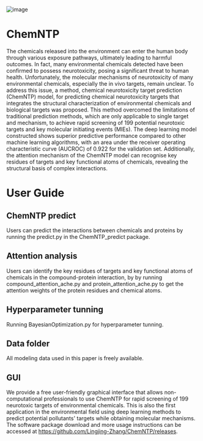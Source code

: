 ![image](https://github.com/Lingjing-Zhang/ChemNTP/assets/150929272/22877af8-628f-4896-8dd6-0a9b451f84a0)

ChemNTP
======
The chemicals released into the environment can enter the human body through various exposure pathways, ultimately leading to harmful outcomes. In fact, many environmental chemicals detected have been confirmed to possess neurotoxicity, posing a significant threat to human health. Unfortunately, the molecular mechanisms of neurotoxicity of many environmental chemicals, especially the in vivo targets, remain unclear. To address this issue, a method, chemical neurotoxicity target prediction (ChemNTP) model, for predicting chemical neurotoxicity targets that integrates the structural characterization of environmental chemicals and biological targets was proposed. This method overcomed the limitations of traditional prediction methods, which are only applicable to single target and mechanism, to achieve rapid screening of 199 potential neurotoxic targets and key molecular initiating events (MIEs). The deep learning model constructed shows superior predictive performance compared to other machine learning algorithms, with an area under the receiver operating characteristic curve (AUCROC) of 0.922 for the validation set. Additionally, the attention mechanism of the ChemNTP model can recognise key residues of targets and key functional atoms of chemicals, revealing the structural basis of complex interactions.

User Guide
======
ChemNTP predict
-------
Users can predict the interactions between chemicals and proteins by running the predict.py in the ChemNTP_predict package.

Attention analysis
-------
Users can identify the key residues of targets and key functional atoms of chemicals in the compound-protein interaction, by by running compound_attention_ache.py and protein_attention_ache.py to get the attention weights of the protein residues and chemical atoms.

Hyperparameter tunning
-------
Running BayesianOptimization.py for hyperparameter tunning.

Data folder
-------
All modeling data used in this paper is freely available.

GUI
-------
We provide a free user-friendly graphical interface that allows non-computational professionals to use ChemNTP for rapid screening of 199 neurotoxic targets of environmental chemicals. This is also the first application in the environmental field using deep learning methods to predict potential pollutants' targets while obtaining molecular mechanisms. The software package download and more usage instructions can be accessed at https://github.com/Lingjing-Zhang/ChemNTP/releases.
